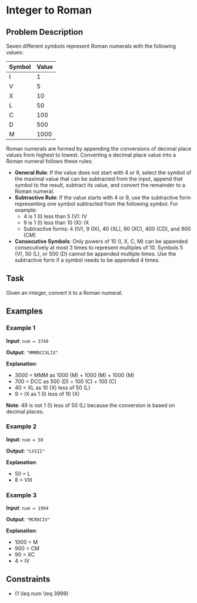 # Integer to Roman

## Problem Description
Seven different symbols represent Roman numerals with the following values:

| Symbol | Value |
|--------|-------|
| I      | 1     |
| V      | 5     |
| X      | 10    |
| L      | 50    |
| C      | 100   |
| D      | 500   |
| M      | 1000  |

Roman numerals are formed by appending the conversions of decimal place values from highest to lowest. Converting a decimal place value into a Roman numeral follows these rules:

- **General Rule**: If the value does not start with 4 or 9, select the symbol of the maximal value that can be subtracted from the input, append that symbol to the result, subtract its value, and convert the remainder to a Roman numeral.
- **Subtractive Rule**: If the value starts with 4 or 9, use the subtractive form representing one symbol subtracted from the following symbol. For example:
  - 4 is 1 (I) less than 5 (V): IV
  - 9 is 1 (I) less than 10 (X): IX
  - Subtractive forms: 4 (IV), 9 (IX), 40 (XL), 90 (XC), 400 (CD), and 900 (CM)
- **Consecutive Symbols**: Only powers of 10 (I, X, C, M) can be appended consecutively at most 3 times to represent multiples of 10. Symbols 5 (V), 50 (L), or 500 (D) cannot be appended multiple times. Use the subtractive form if a symbol needs to be appended 4 times.

## Task
Given an integer, convert it to a Roman numeral.

## Examples

### Example 1
**Input**: `num = 3749`

**Output**: `"MMMDCCXLIX"`

**Explanation**:
- 3000 = MMM as 1000 (M) + 1000 (M) + 1000 (M)
- 700 = DCC as 500 (D) + 100 (C) + 100 (C)
- 40 = XL as 10 (X) less of 50 (L)
- 9 = IX as 1 (I) less of 10 (X)

**Note**: 49 is not 1 (I) less of 50 (L) because the conversion is based on decimal places.

### Example 2
**Input**: `num = 58`

**Output**: `"LVIII"`

**Explanation**:
- 50 = L
- 8 = VIII

### Example 3
**Input**: `num = 1994`

**Output**: `"MCMXCIV"`

**Explanation**:
- 1000 = M
- 900 = CM
- 90 = XC
- 4 = IV

## Constraints
- \(1 \leq num \leq 3999\)